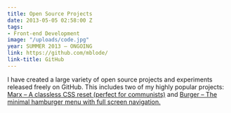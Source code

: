 ```yaml
---
title: Open Source Projects
date: 2013-05-05 02:58:00 Z
tags:
- Front-end Development
image: "/uploads/code.jpg"
year: SUMMER 2013 – ONGOING
link: https://github.com/mblode/
link-title: GitHub
---
```


I have created a large variety of open source projects and experiments released freely on GitHub. This includes two of my highly popular projects: [Marx – A classless CSS reset (perfect for communists)](http://matthewblode.com/marx/) and [Burger – The minimal hamburger menu with full screen navigation.](http://codepen.io/mblode/full/qEGWwB/)